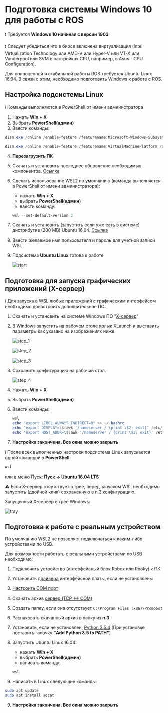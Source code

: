 # Подготовка системы Windows 10 для работы с ROS
❗ Требуется **Windows 10 начиная с версии 1903**

❗ Следует убедиться что в биосе включена виртуализация (Intel Virtualization Technology или AMD-V или Hyper-V или VT-X или Vanderpool или SVM в настройках CPU, например, в Asus - CPU Configuration).

Для полноценной и стабильной работы ROS требуется Ubuntu Linux 16.04.
В связи с этим, необходимо подготовить Windows к работе с ROS.

## Настройка подсистемы Linux

ℹ️ Команды выполняются в PowerShell от имени администратора
1. Нажать **Win + X**
2. Выбрать **PowerShell(админ)**
3. Ввести команды:
```PowerShell
dism.exe /online /enable-feature /featurename:Microsoft-Windows-Subsystem-Linux /all /norestart
```
```PowerShell
dism.exe /online /enable-feature /featurename:VirtualMachinePlatform /all /norestart
```

4. **Перезагрузить ПК**

5. Скачать и установить последнее обновление необходимых компонентов. [Ссылка](https://wslstorestorage.blob.core.windows.net/wslblob/wsl_update_x64.msi)

6. Сделать использование WSL2 по умолчанию (команда выполняется в PowerShell от имени администратора):
   * нажать **Win + X**
   * выбрать **PowerShell(админ)**
   * ввести команду:
   ```PowerShell 
   wsl --set-default-version 2
   ```
7. Скачать и установить (запустить если уже есть в системе) дистрибутив (200 MB) Ubuntu 16.04. [Ссылка](https://aka.ms/wsl-ubuntu-1604) 

8. Ввести желаемое имя пользователя и пароль для учетной записи WSL

9. Подсистема **Ubuntu Linux** готова к работе

   ![start](/WSL2/res/start.png)

## Подготовка для запуска графических приложений (X-сервер)
ℹ️ Для запуска в WSL любых приложений с графическим интерфейсом необходимо донастроить дополнительное ПО:

1. Скачать и установить на системе Windows ПО "[X-сервер](https://sourceforge.net/projects/vcxsrv/files/latest/download)"

2. В Windows запустить на рабочем столе ярлык XLaunch и выставить параметры как указано на изображениях ниже:

   ![step_1](/WSL2/res/step_1.png)

   ![step_2](/WSL2/res/step_2.png)

   ![step_3](/WSL2/res/step_3.png)

3. Сохранить конфигурацию на рабочий стол.

   ![step_4](/WSL2/res/step_4.png)

4. Нажать **Win + X**
5. Выбрать **PowerShell(админ)**
6. Ввести команды:
   ```PowerShell
   wsl
   echo "export LIBGL_ALWAYS_INDIRECT=0" >> ~/.bashrc 
   echo "export DISPLAY=\$(awk '/nameserver / {print \$2; exit}' /etc/resolv.conf 2>/dev/null):0" >> ~/.bashrc 
   echo "export HOST_ADDR=\$(awk '/nameserver / {print \$2; exit}' /etc/resolv.conf 2>/dev/null) " >> ~/.bashrc 
   ```

7. **Настройка закончена. Все окна можно закрыть**

ℹ️ После всех выполненных настроек подсистема Linux запускается одной командой в **PowerShell**:
```PowerShell
wsl
```
или в меню Пуск: **Пуск -> Ubuntu 16.04 LTS**

⚠️ Если X-сервер отсутствует в трее, перед запуском WSL необходимо запустить (двойной клик) сохраненную в п.3 конфигурацию. 

Запущенный X-сервер в трее Windows:

 ![tray](/WSL2/res/tray.png)

## Подготовка к работе с реальным устройством

По умолчанию WSL2 не позволяет подключаться к каким-либо устройствами по USB.

Для возможности работать с реальными устройствами по USB необходимо:

1. Подключить устройство (интерфейсный блок Robox или Rooky) к ПК

2. Установить [драйвера](/Rooky/res/drivers/CDM21228_Setup.exe) интерфейсной платы, если не установлены

3. [Настроить COM порт](/WSL2/com_setup)

3. Скачать архив [сервер (TCP <-> COM)](https://github.com/Promobot-education/WSL2/archive/refs/heads/main.zip)

4. Создать папку, если она отсутствует ``C:\Program Files (x86)\Promobot``

5. Распаковать скачанный архив в папку из **п.3**

6. Установить, если не установлен, [Python 3.5.4](https://www.python.org/ftp/python/3.5.4/python-3.5.4-amd64.exe) (При установке поставить галочку **"Add Python 3.5 to PATH"**)

7. Запустить Ubuntu Linux 16.04:
   * нажать **Win + X**
   * выбрать **PowerShell(админ)**
   * написать команду:
   ```sh
   wsl
   ```

8. Написать в Linux следующие команды:
```sh
sudo apt update
sudo apt install socat
```
9. **Настройка закончена. Все окна можно закрыть**